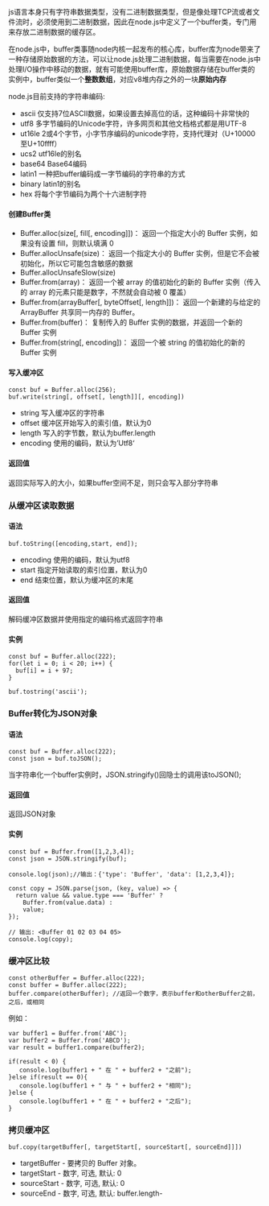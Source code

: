js语言本身只有字符串数据类型，没有二进制数据类型，但是像处理TCP流或者文件流时，必须使用到二进制数据，因此在node.js中定义了一个buffer类，专门用来存放二进制数据的缓存区。

在node.js中，buffer类事随node内核一起发布的核心库，buffer库为node带来了一种存储原始数据的方法，可以让node.js处理二进制数据，每当需要在node.js中处理I/O操作中移动的数据，就有可能使用buffer库，原始数据存储在buffer类的实例中，buffer类似一个**整数数组**，对应v8堆内存之外的一块**原始内存**

node.js目前支持的字符串编码:
- ascii 仅支持7位ASCII数据，如果设置去掉高位的话，这种编码十非常快的
- utf8 多字节编码的Unicode字符，许多网页和其他文档格式都是用UTF-8
- ut16le 2或4个字节，小字节序编码的unicode字符，支持代理对（U+10000至U+10ffff）
- ucs2 utf16le的别名
- base64 Base64编码
- latin1 一种把buffer编码成一字节编码的字符串的方式
- binary latin1的别名
- hex 将每个字节编码为两个十六进制字符

#### 创建Buffer类
- Buffer.alloc(size[, fill[, encoding]])： 返回一个指定大小的 Buffer 实例，如果没有设置 fill，则默认填满 0
- Buffer.allocUnsafe(size)： 返回一个指定大小的 Buffer 实例，但是它不会被初始化，所以它可能包含敏感的数据
- Buffer.allocUnsafeSlow(size)
- Buffer.from(array)： 返回一个被 array 的值初始化的新的 Buffer 实例（传入的 array 的元素只能是数字，不然就会自动被 0 覆盖）
- Buffer.from(arrayBuffer[, byteOffset[, length]])： 返回一个新建的与给定的 ArrayBuffer 共享同一内存的 Buffer。
- Buffer.from(buffer)： 复制传入的 Buffer 实例的数据，并返回一个新的 Buffer 实例
- Buffer.from(string[, encoding])： 返回一个被 string 的值初始化的新的 Buffer 实例

#### 写入缓冲区
```
const buf = Buffer.alloc(256);
buf.write(string[, offset[, length]][, encoding])
```
- string 写入缓冲区的字符串
- offset 缓冲区开始写入的索引值，默认为0
- length 写入的字节数，默认为buffer.length
- encoding 使用的编码，默认为’Utf8‘

#### 返回值
返回实际写入的大小，如果buffer空间不足，则只会写入部分字符串

### 从缓冲区读取数据
#### 语法
```
buf.toString([encoding,start, end]);
```
- encoding 使用的编码，默认为utf8
- start 指定开始读取的索引位置，默认为0
- end 结束位置，默认为缓冲区的末尾

#### 返回值
解码缓冲区数据并使用指定的编码格式返回字符串
#### 实例
```
const buf = Buffer.alloc(222);
for(let i = 0; i < 20; i++) {
  buf[i] = i + 97;
}

buf.tostring('ascii');
``` 

### Buffer转化为JSON对象
#### 语法
```
const buf = Buffer.alloc(222);
const json = buf.toJSON();
```
当字符串化一个buffer实例时，JSON.stringify()回隐士的调用该toJSON();
#### 返回值
返回JSON对象
#### 实例 
```
const buf = Buffer.from([1,2,3,4]);
const json = JSON.stringify(buf);

console.log(json);//输出：{'type': 'Buffer', 'data': [1,2,3,4]};

const copy = JSON.parse(json, (key, value) => {
  return value && value.type === 'Buffer' ?
    Buffer.from(value.data) :
    value;
});

// 输出: <Buffer 01 02 03 04 05>
console.log(copy);
```
### 缓冲区比较
```
const otherBuffer = Buffer.alloc(222);
const buffer = Buffer.alloc(222);
buffer.compare(otherBuffer); //返回一个数字，表示buffer和otherBuffer之前，之后，或相同
```
例如：
```
var buffer1 = Buffer.from('ABC');
var buffer2 = Buffer.from('ABCD');
var result = buffer1.compare(buffer2);

if(result < 0) {
   console.log(buffer1 + " 在 " + buffer2 + "之前");
}else if(result == 0){
   console.log(buffer1 + " 与 " + buffer2 + "相同");
}else {
   console.log(buffer1 + " 在 " + buffer2 + "之后");
}
```
### 拷贝缓冲区

```buf.copy(targetBuffer[, targetStart[, sourceStart[, sourceEnd]]])```
- targetBuffer - 要拷贝的 Buffer 对象。
- targetStart - 数字, 可选, 默认: 0
- sourceStart - 数字, 可选, 默认: 0
- sourceEnd - 数字, 可选, 默认: buffer.length-
